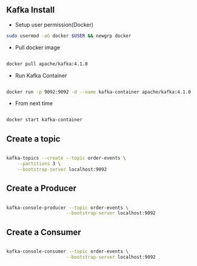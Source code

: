 ## Kafka Install

- Setup user permission(Docker)

```bash
sudo usermod -aG docker $USER && newgrp docker

```

- Pull docker image
```bash

docker pull apache/kafka:4.1.0  

```

- Run Kafka Container

```bash

docker run -p 9092:9092 -d --name kafka-container apache/kafka:4.1.0

```

- From next time 

```bash

docker start kafka-container

```

## Create a topic

```bash 

kafka-topics --create --topic order-events \
    --partitions 3 \
    --bootstrap-server localhost:9092

```

## Create a Producer

```bash

kafka-console-producer --topic order-events \
                      --bootstrap-server localhost:9092

```

## Create a Consumer

```bash

kafka-console-consumer --topic order-events \
                      --bootstrap-server localhost:9092

```